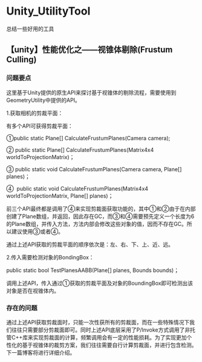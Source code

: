 # Unity_UtilityTool
总结一些好用的工具

## 【unity】性能优化之——视锥体剔除(Frustum Culling)
### 问题要点
这里基于Unity提供的原生API来探讨基于视锥体的剔除流程，需要使用到GeometryUtility中提供的API。

1.获取相机的剪裁平面：

有多个API可获得剪裁平面：

①public static Plane[] CalculateFrustumPlanes(Camera camera);

② public static Plane[] CalculateFrustumPlanes(Matrix4x4 worldToProjectionMatrix)；

③ public static void CalculateFrustumPlanes(Camera camera, Plane[] planes)；

④  public static void CalculateFrustumPlanes(Matrix4x4 worldToProjectionMatrix, Plane[] planes)；

前三个API最终都是调用了④来实现剪裁面获取功能的，其中①和②由于在内部创建了Plane数组，并返回，因此存在GC，而③和④需要预先定义一个长度为6的Plane数组，并传入方法，方法内部会修改这些对象的值，因而不存在GC。所以建议使用③或者④。

通过上述API获取的剪裁平面的顺序依次是：左、右、下、上、近、远。

2.传入需要检测对象的BondingBox：

public static bool TestPlanesAABB(Plane[] planes, Bounds bounds)；

调用上述API，传入通过①获取的剪裁平面及对象的BoundingBox即可检测出该对象是否在视锥体内。

### 存在的问题
通过上述API获取剪裁面时，只能一次性获所有的剪裁面，而在一些特殊情况下我们往往只需要部分剪裁面即可。同时上述API底层采用了P/Invoke方式调用了非托管C++库来实现剪裁面的计算，频繁调用会有一定的性能损耗。为了实现更加个性化的基于视锥体的裁剪方案，我们往往需要自行计算剪裁面，并进行包含检测。下一篇博客将进行详细介绍。

